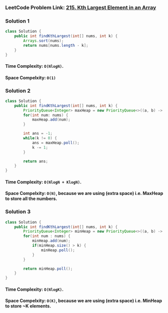 ### LeetCode Problem Link: [215. Kth Largest Element in an Array](https://leetcode.com/problems/kth-largest-element-in-an-array/)

### Solution 1

```java
class Solution {
    public int findKthLargest(int[] nums, int k) {
        Arrays.sort(nums);
        return nums[nums.length - k];
    }
}
```

#### Time Complexity: `O(NlogN)`.

#### Space Compelxity: `O(1)`

### Solution 2

```java
class Solution {
    public int findKthLargest(int[] nums, int k) {
        PriorityQueue<Integer> maxHeap = new PriorityQueue<>((a, b) -> b - a);
        for(int num: nums) {
            maxHeap.add(num);
        }

        int ans = -1;
        while(k != 0) {
            ans = maxHeap.poll();
            k -= 1;
        }

        return ans;
    }
}
```

#### Time Complexity: `O(NlogN + KlogN)`.

#### Space Compelxity: `O(N)`, because we are using (extra space) i.e. MaxHeap to store all the numbers.

### Solution 3

```java
class Solution {
    public int findKthLargest(int[] nums, int k) {
        PriorityQueue<Integer> minHeap = new PriorityQueue<>((a, b) -> a - b);
        for(int num : nums) {
            minHeap.add(num);
            if(minHeap.size() > k) {
                minHeap.poll();
            }
        }

        return minHeap.poll();
    }
}
```

#### Time Complexity: `O(NlogK)`.

#### Space Compelxity: `O(K)`, because we are using (extra space) i.e. MinHeap to store ~K elements.
